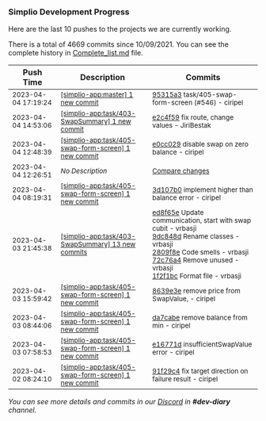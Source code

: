 
### Simplio Development Progress

Here are the last 10 pushes to the projects we are currently working.

There is a total of 4669 commits since 10/09/2021. You can see the complete history in
 [Complete_list.md](Complete_list.md) file.

| Push Time | Description | Commits |
| --- | --- | --- |
| <sub>2023-04-04 17:19:24</sub> | <sub>[[simplio-app:master] 1 new commit](https://github.com/SimplioOfficial/simplio-app/commit/95315a377283268a0e9f87238a705e14fa2e9a6f)</sub> | <sub>[95315a3](https://github.com/SimplioOfficial/simplio-app/commit/95315a377283268a0e9f87238a705e14fa2e9a6f) task/405-swap-form-screen (#546) - ciripel</sub> |
| <sub>2023-04-04 14:53:06</sub> | <sub>[[simplio-app:task/403\-SwapSummary] 1 new commit](https://github.com/SimplioOfficial/simplio-app/commit/e2c4f5901f8dc1b10379e07e705834c03dac710b)</sub> | <sub>[e2c4f59](https://github.com/SimplioOfficial/simplio-app/commit/e2c4f5901f8dc1b10379e07e705834c03dac710b) fix route, change values - JiriBestak</sub> |
| <sub>2023-04-04 12:48:39</sub> | <sub>[[simplio-app:task/405\-swap\-form\-screen] 1 new commit](https://github.com/SimplioOfficial/simplio-app/commit/e0cc029b1ff9a08948743834f8693fa689352521)</sub> | <sub>[e0cc029](https://github.com/SimplioOfficial/simplio-app/commit/e0cc029b1ff9a08948743834f8693fa689352521) disable swap on zero balance - ciripel</sub> |
| <sub>2023-04-04 12:26:51</sub> | <sub>_No Description_</sub> | <sub>[Compare changes](https://github.com/SimplioOfficial/simplio-app/compare/3d107b065023...c4116b4adff3)</sub> |
| <sub>2023-04-04 08:19:31</sub> | <sub>[[simplio-app:task/405\-swap\-form\-screen] 1 new commit](https://github.com/SimplioOfficial/simplio-app/commit/3d107b06502370f4819a9f069d25a262ac259d00)</sub> | <sub>[3d107b0](https://github.com/SimplioOfficial/simplio-app/commit/3d107b06502370f4819a9f069d25a262ac259d00) implement higher than balance error - ciripel</sub> |
| <sub>2023-04-03 21:45:38</sub> | <sub>[[simplio-app:task/403\-SwapSummary] 13 new commits](https://github.com/SimplioOfficial/simplio-app/compare/7d3a91768e57...581a996eb12b)</sub> | <sub>[ed8f65e](https://github.com/SimplioOfficial/simplio-app/commit/ed8f65e1335689b3b7b04b788f7256c2e5648686) Update communication, start with swap cubit - vrbasji<br>[9dc848d](https://github.com/SimplioOfficial/simplio-app/commit/9dc848d73416654e6ce40f37d8d01f1f61e5e09b) Rename classes - vrbasji<br>[2809f8e](https://github.com/SimplioOfficial/simplio-app/commit/2809f8edaeb4ba21c9bd236b8ee833a3e4555c25) Code smells - vrbasji<br>[72c76a4](https://github.com/SimplioOfficial/simplio-app/commit/72c76a4fdcc26bc1072e3bd8dc5f6b7df6337ea2) Remove unused - vrbasji<br>[1f2f1bc](https://github.com/SimplioOfficial/simplio-app/commit/1f2f1bc31a85333c95a56f02854c633ecfbed67c) Format file - vrbasji</sub> |
| <sub>2023-04-03 15:59:42</sub> | <sub>[[simplio-app:task/405\-swap\-form\-screen] 1 new commit](https://github.com/SimplioOfficial/simplio-app/commit/8639e3e5e93a0960a89a10289006faf4d804a052)</sub> | <sub>[8639e3e](https://github.com/SimplioOfficial/simplio-app/commit/8639e3e5e93a0960a89a10289006faf4d804a052) remove price from SwapValue, - ciripel</sub> |
| <sub>2023-04-03 08:44:06</sub> | <sub>[[simplio-app:task/405\-swap\-form\-screen] 1 new commit](https://github.com/SimplioOfficial/simplio-app/commit/da7cabeabb55c571bafa8b3ca02a53d30a01169f)</sub> | <sub>[da7cabe](https://github.com/SimplioOfficial/simplio-app/commit/da7cabeabb55c571bafa8b3ca02a53d30a01169f) remove balance from min - ciripel</sub> |
| <sub>2023-04-03 07:58:53</sub> | <sub>[[simplio-app:task/405\-swap\-form\-screen] 1 new commit](https://github.com/SimplioOfficial/simplio-app/commit/e16771d4024adb237d982747cabc1281344fdfa8)</sub> | <sub>[e16771d](https://github.com/SimplioOfficial/simplio-app/commit/e16771d4024adb237d982747cabc1281344fdfa8) insufficientSwapValue error - ciripel</sub> |
| <sub>2023-04-02 08:24:10</sub> | <sub>[[simplio-app:task/405\-swap\-form\-screen] 1 new commit](https://github.com/SimplioOfficial/simplio-app/commit/91f29c405c398f611b541120d78546902a4e27a1)</sub> | <sub>[91f29c4](https://github.com/SimplioOfficial/simplio-app/commit/91f29c405c398f611b541120d78546902a4e27a1) fix target direction on failure result - ciripel</sub> |

_You can see more details and commits in our [Discord](https://discord.gg/aKhjuwZmdP) in **#dev-diary** channel._
